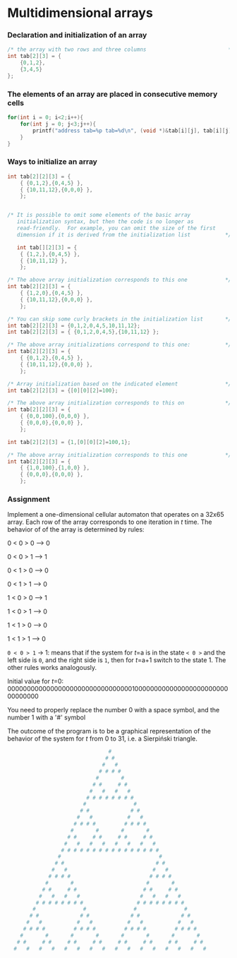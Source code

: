 # Multidimensional arrays
### Declaration and initialization of an array
```c
/* the array with two rows and three columns                          */
int tab[2][3] = {
	{0,1,2},
	{3,4,5}
}; 
```
### The elements of an array are placed in consecutive memory cells
```c		
for(int i = 0; i<2;i++){
	for(int j = 0; j<3;j++){
		printf("address tab=%p tab=%d\n", (void *)&tab[i][j], tab[i][j]);
	}
}
```
### Ways to initialize an array
```c
int tab[2][2][3] = {
	{ {0,1,2},{0,4,5} },
	{ {10,11,12},{0,0,0} },
	}; 


/* It is possible to omit some elements of the basic array
   initialization syntax, but then the code is no longer as
   read-friendly.  For example, you can omit the size of the first
   dimension if it is derived from the initialization list           */

   int tab[][2][3] = { 
	{ {1,2,},{0,4,5} },
	{ {10,11,12} }, 
	};

/* The above array initialization corresponds to this one            */
int tab[2][2][3] = { 
	{ {1,2,0},{0,4,5} },
	{ {10,11,12},{0,0,0} }, 
	};

/* You can skip some curly brackets in the initialization list       */
int tab[2][2][3] = {0,1,2,0,4,5,10,11,12}; 
int tab[2][2][3] = { {0,1,2,0,4,5},{10,11,12} }; 

/* The above array initializations correspond to this one:           */
int tab[2][2][3] = { 
	{ {0,1,2},{0,4,5} },
	{ {10,11,12},{0,0,0} }, 
	};

/* Array initialization based on the indicated element               */
int tab[2][2][3] = {[0][0][2]=100};

/* The above array initialization corresponds to this on             */
int tab[2][2][3] = { 
	{ {0,0,100},{0,0,0} },
	{ {0,0,0},{0,0,0} }, 
	};

int tab[2][2][3] = {1,[0][0][2]=100,1}; 

/* The above array initialization corresponds to this one            */
int tab[2][2][3] = { 
	{ {1,0,100},{1,0,0} },
	{ {0,0,0},{0,0,0} }, 
	};

```

### Assignment
Implement a one-dimensional cellular automaton that operates on a
32x65 array.  Each row of the array corresponds to one iteration in
*t* time. The behavior of of the array is determined by rules:

0 < 0 > 0 —> 0

0 < 0 > 1 —> 1

0 < 1 > 0 —> 0

0 < 1 > 1 —> 0

1 < 0 > 0 —> 1

1 < 0 > 1 —> 0

1 < 1 > 0 —> 0

1 < 1 > 1 —> 0

`0 < 0 > 1` -> 1: means that if the system for *t*=a is in the state `<
0 >` and the left side is `0`, and the right side is `1`, then for *t*=a+1
switch to the state 1. The other rules works analogously.

Initial value for *t*=0:
00000000000000000000000000000000100000000000000000000000000000000

You need to properly replace the number 0 with a space symbol, and the
number 1 with a '#' symbol

The outcome of the program is to be a graphical representation of the
behavior of the system for *t* from 0 to 31, i.e. a Sierpiński
triangle.

```zsh
                                #                                
                               # #                               
                              #   #                              
                             # # # #                             
                            #       #                            
                           # #     # #                           
                          #   #   #   #                          
                         # # # # # # # #                         
                        #               #                        
                       # #             # #                       
                      #   #           #   #                      
                     # # # #         # # # #                     
                    #       #       #       #                    
                   # #     # #     # #     # #                   
                  #   #   #   #   #   #   #   #                  
                 # # # # # # # # # # # # # # # #                 
                #                               #                
               # #                             # #               
              #   #                           #   #              
             # # # #                         # # # #             
            #       #                       #       #            
           # #     # #                     # #     # #           
          #   #   #   #                   #   #   #   #          
         # # # # # # # #                 # # # # # # # #         
        #               #               #               #        
       # #             # #             # #             # #       
      #   #           #   #           #   #           #   #      
     # # # #         # # # #         # # # #         # # # #     
    #       #       #       #       #       #       #       #    
   # #     # #     # #     # #     # #     # #     # #     # #   
  #   #   #   #   #   #   #   #   #   #   #   #   #   #   #   #  
```

